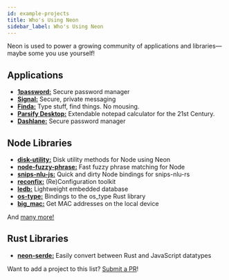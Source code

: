 ```yaml
---
id: example-projects
title: Who's Using Neon
sidebar_label: Who's Using Neon
---
```


Neon is used to power a growing community of applications and libraries—maybe some you use yourself!

## Applications

- **[1password:](https://dteare.medium.com/behind-the-scenes-of-1password-for-linux-d59b19143a23)** Secure password manager
- **[Signal:](https://github.com/signalapp/libsignal-client)** Secure, private messaging
- **[Finda:](https://keminglabs.com/finda/)** Type stuff, find things. No mousing.
- **[Parsify Desktop:](https://parsify.app)** Extendable notepad calculator for the 21st Century.
- **[Dashlane:](https://www.dashlane.com/)** Secure password manager

## Node Libraries

- **[disk-utility:](https://github.com/amilajack/disk-utility)** Disk utility methods for Node using Neon
- **[node-fuzzy-phrase:](https://github.com/mapbox/node-fuzzy-phrase)** Fast fuzzy phrase matching for Node
- **[snips-nlu-js:](https://github.com/ballwood/snips-nlu-js)** Quick and dirty Node bindings for snips-nlu-rs
- **[reconfix:](https://github.com/resin-io/reconfix)** (Re)Configuration toolkit
- **[ledb:](https://github.com/katyo/ledb)** Lightweight embedded database
- **[os-type:](https://github.com/amilajack/os-type)** Bindings to the os_type Rust library
- **[big_mac:](https://github.com/ultamatt/big_mac)** Get MAC addresses on the local device

And <a href="https://github.com/search?q=filename%3Apackage.json+cargo-cp-artifact&type=Code" target="_blank">many more!</a>

## Rust Libraries

- **[neon-serde:](https://crates.io/crates/neon-serde2)** Easily convert between Rust and JavaScript datatypes

Want to add a project to this list? [Submit a PR](https://github.com/neon-bindings/website)!
